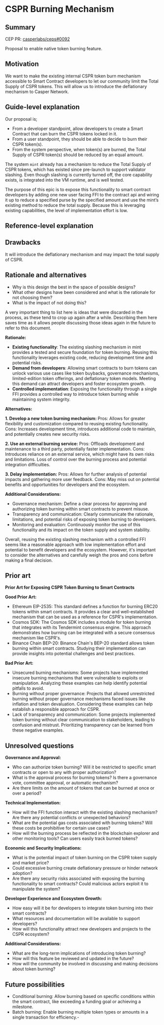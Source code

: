 # CSPR Burning Mechanism

## Summary

[summary]: #summary

CEP PR: [casperlabs/ceps#0092](https://github.com/casperlabs/ceps/pull/0092)

Proposal to enable native token burning feature. 

## Motivation

[motivation]: #motivation

We want to make the existing internal CSPR token burn mechanism accessible to Smart Contract developers to let our community limit the Total Supply of CSPR tokens. This will allow us to introduce the deflationary mechanism to Casper Network. 

## Guide-level explanation

[guide-level-explanation]: #guide-level-explanation

Our proposal is;
- From a developer standpoint, allow developers to create a Smart Contract that can burn the CSPR tokens locked in it. 
- From a user standpoint, they should be able to decide to burn their CSPR token(s). 
- From the system perspective, when token(s) are burned, the Total Supply of CSPR token(s) should be reduced by an equal amount.


The system `mint` already has a mechanism to reduce the Total Supply of CSPR tokens, which has existed since pre-launch to support validator slashing. Even though slashing is currently turned off, the core capability exists, is integrated into the VM runtime, and is well tested. 

The purpose of this epic is to expose this functionality to smart contract developers by adding one new user facing FFI to the contract api and wiring it up to reduce a specified purse by the specified amount and use the mint’s existing method to reduce the total supply. Because this is leveraging existing capabilities, the level of implementation effort is low.


## Reference-level explanation

[reference-level-explanation]: #reference-level-explanation



## Drawbacks

[drawbacks]: #drawbacks

It will introduce the deflationary mechanism and may impact the total supply of CSPR.

## Rationale and alternatives

[rationale-and-alternatives]: #rationale-and-alternatives

- Why is this design the best in the space of possible designs?
- What other designs have been considered and what is the rationale for not choosing them?
- What is the impact of not doing this?

A very important thing to list here is ideas that were discarded in the process, as these tend to crop up again after a while. Describing them here saves time as it allows people discussing those ideas again in the future to refer to this document.

**Rationale:**
- **Existing functionality**: The existing slashing mechanism in mint provides a tested and secure foundation for token burning. Reusing this functionality leverages existing code, reducing development time and potential risks.
- **Demand from developers**: Allowing smart contracts to burn tokens can unlock various use cases like token buybacks, governance mechanisms, limited-edition token offerings, and deflationary token models. Meeting this demand can attract developers and foster ecosystem growth.
- **Controlled implementation**: Exposing the functionality through a single FFI provides a controlled way to introduce token burning while maintaining system integrity.

**Alternatives:**

**1. Develop a new token burning mechanism:**
Pros: Allows for greater flexibility and customization compared to reusing existing functionality.
Cons: Increases development time, introduces additional code to maintain, and potentially creates new security risks.

**2. Use an external burning service:**
Pros: Offloads development and maintenance to a third party, potentially faster implementation.
Cons: Introduces reliance on an external service, which might have its own risks and limitations. Loss of control over the burning process and potential integration difficulties.

**3. Delay implementation:**
Pros: Allows for further analysis of potential impacts and gathering more user feedback.
Cons: May miss out on potential benefits and opportunities for developers and the ecosystem.

**Additional Considerations:**

- Governance mechanism: Define a clear process for approving and authorizing token burning within smart contracts to prevent misuse.
- Transparency and communication: Clearly communicate the rationale, limitations, and potential risks of exposing token burning to developers.
- Monitoring and evaluation: Continuously monitor the use of this functionality and its impact on the token supply and system stability.

Overall, reusing the existing slashing mechanism with a controlled FFI seems like a reasonable approach with low implementation effort and potential to benefit developers and the ecosystem. However, it's important to consider the alternatives and carefully weigh the pros and cons before making a final decision.

## Prior art

[prior-art]: #prior-art

**Prior Art for Exposing CSPR Token Burning to Smart Contracts**

**Good Prior Art:**

- Ethereum EIP-2535: This standard defines a function for burning ERC20 tokens within smart contracts. It provides a clear and well-established mechanism that can be used as a reference for CSPR's implementation.
- Cosmos SDK: The Cosmos SDK includes a module for token burning that integrates with its Tendermint consensus engine. This approach demonstrates how burning can be integrated with a secure consensus mechanism like CSPR's.
- Binance Chain BEP-20: Binance Chain's BEP-20 standard allows token burning within smart contracts. Studying their implementation can provide insights into potential challenges and best practices.

**Bad Prior Art:**

- Unsecured burning mechanisms: Some projects have implemented insecure burning mechanisms that were vulnerable to exploits or manipulation. Analyzing these examples can help identify potential pitfalls to avoid.
- Burning without proper governance: Projects that allowed unrestricted burning without proper governance mechanisms faced issues like inflation and token devaluation. Considering these examples can help establish a responsible approach for CSPR.
- Lack of transparency and communication: Some projects implemented token burning without clear communication to stakeholders, leading to confusion and mistrust. Prioritizing transparency can be learned from these negative examples.


## Unresolved questions

[unresolved-questions]: #unresolved-questions

**Governance and Approval:**
- Who can authorize token burning? Will it be restricted to specific smart contracts or open to any with proper authorization?
- What is the approval process for burning tokens? Is there a governance vote, committee approval, or automatic mechanism?
- Are there limits on the amount of tokens that can be burned at once or over a period?

**Technical Implementation:**
- How will the FFI function interact with the existing slashing mechanism? Are there any potential conflicts or unexpected behaviors?
- What are the potential gas costs associated with burning tokens? Will these costs be prohibitive for certain use cases?
- How will the burning process be reflected in the blockchain explorer and other monitoring tools? Can users easily track burned tokens?

**Economic and Security Implications:**
- What is the potential impact of token burning on the CSPR token supply and market price?
- Could excessive burning create deflationary pressure or hinder network adoption?
- Are there any security risks associated with exposing the burning functionality to smart contracts? Could malicious actors exploit it to manipulate the system?

**Developer Experience and Ecosystem Growth:**
- How easy will it be for developers to integrate token burning into their smart contracts?
- What resources and documentation will be available to support developers?
- How will this functionality attract new developers and projects to the CSPR ecosystem?

**Additional Considerations:**
- What are the long-term implications of introducing token burning?
- How will this feature be reviewed and updated in the future?
- How will the community be involved in discussing and making decisions about token burning?

## Future possibilities

[future-possibilities]: #future-possibilities

- Conditional burning: Allow burning based on specific conditions within the smart contract, like exceeding a funding goal or achieving a milestone.
- Batch burning: Enable burning multiple token types or amounts in a single transaction for efficiency.- 

